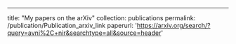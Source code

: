 ---
title: "My papers on the arXiv"
collection: publications
permalink: /publication/Publication_arxiv_link
paperurl: 'https://arxiv.org/search/?query=avni%2C+nir&searchtype=all&source=header'

